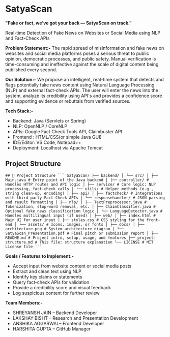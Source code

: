 # SatyaScan

**"Fake or fact, we’ve got your back — SatyaScan on track."**

Real-time Detection of Fake News on Websites or Social Media using NLP and Fact-Check APIs

**Problem Statement:-**
The rapid spread of misinformation and fake news on websites and social media platforms poses a serious threat to public opinion, democratic processes, and public safety. Manual verification is time-consuming and ineffective against the scale of digital content being published every second.

**Our Solution:-**
We propose an intelligent, real-time system that detects and flags potentially fake news content using Natural Language Processing (NLP) and external fact-check APIs. The user will enter the news into the system, analyze its credibility using API's and provides a confidence score and supporting evidence or rebuttals from verified sources.

**Tech Stack:-**
- Backend: Java (Servlets or Spring)
- NLP: OpenNLP / CoreNLP 
- APIs: Google Fact Check Tools API, Claimbuster API
- Frontend : HTML/CSS(or simple Java GUI)
- IDE/Editor: VS Code, Notepad++
- Deployment: Localhost via Apache Tomcat

##  Project Structure
  <pre><code>## 🧱 Project Structure ``` SatyaScan/ ├── backend/ │ └── src/ │ ├── Main.java # Entry point of the Java backend │ ├── controller/ # Handles HTTP routes and API logic │ ├── service/ # Core logic: NLP processing, fact-check calls │ └── utils/ # Helper methods (e.g., string clean-up, encoding) │ ├── api/ │ ├── factcheck/ # Integrations with third-party Fact-Check APIs │ └── responsehandler/ # JSON parsing and result formatting │ ├── nlp/ │ ├── TextPreprocessor.java # Tokenization, stop-word removal, etc. │ ├── ClaimClassifier.java # Optional fake news classification logic │ └── LanguageDetector.java # Handles multilingual input (if used) │ ├── web/ │ ├── index.html # Main UI for user input │ ├── styles.css # CSS styling for the front-end │ └── assets/ # Icons, images, or fonts │ ├── docs/ │ ├── architecture.png # System architecture diagram │ └── SatyaScan_Presentation.pdf # Final pitch or submission report │ ├── README.md # Project intro, setup, usage, and features ├── project-structure.md # This file: structure explanation └── LICENSE # MIT License file ``` </code></pre>

**Goals / Features to Implement:-**
-  Accept input from website content or social media posts
-  Extract and clean text using NLP
-  Identify key claims or statements
-  Query fact-check APIs for validation
-  Provide a credibility score and visual feedback
-  Log suspicious content for further review

 **Team Members:-**
- SHREYANSH JAIN – Backend Developer
- LAKSHAY BISHT – Research and Presentation Development 
- ANSHIKA AGGARWAL– Frontend Developer
- HARSHITA GUPTA – GitHub Manager 







